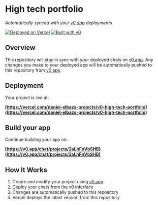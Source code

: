 # High tech portfolio

*Automatically synced with your [v0.app](https://v0.app) deployments*

[![Deployed on Vercel](https://img.shields.io/badge/Deployed%20on-Vercel-black?style=for-the-badge&logo=vercel)](https://vercel.com/daniel-elbazs-projects/v0-high-tech-portfolio)
[![Built with v0](https://img.shields.io/badge/Built%20with-v0.app-black?style=for-the-badge)](https://v0.app/chat/projects/2aLhFnVbSHB)

## Overview

This repository will stay in sync with your deployed chats on [v0.app](https://v0.app).
Any changes you make to your deployed app will be automatically pushed to this repository from [v0.app](https://v0.app).

## Deployment

Your project is live at:

**[https://vercel.com/daniel-elbazs-projects/v0-high-tech-portfolio](https://vercel.com/daniel-elbazs-projects/v0-high-tech-portfolio)**

## Build your app

Continue building your app on:

**[https://v0.app/chat/projects/2aLhFnVbSHB](https://v0.app/chat/projects/2aLhFnVbSHB)**

## How It Works

1. Create and modify your project using [v0.app](https://v0.app)
2. Deploy your chats from the v0 interface
3. Changes are automatically pushed to this repository
4. Vercel deploys the latest version from this repository
